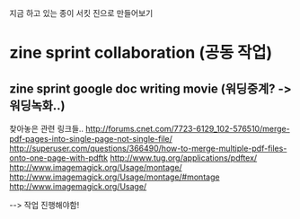 
지금 하고 있는 종이 서킷 진으로 만들어보기

# zine sprint collaboration (공동 작업)

## zine sprint google doc writing movie (워딩중계? -> 워딩녹화..)

찾아놓은 관련 링크들..
<http://forums.cnet.com/7723-6129_102-576510/merge-pdf-pages-into-single-page-not-single-file/>
<http://superuser.com/questions/366490/how-to-merge-multiple-pdf-files-onto-one-page-with-pdftk>
<http://www.tug.org/applications/pdftex/>
<http://www.imagemagick.org/Usage/montage/>
<http://www.imagemagick.org/Usage/montage/#montage>
<http://www.imagemagick.org/Usage/>

--> 작업 진행해야함!